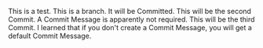 This is a test.
This is a branch.
It will be Committed.
This will be the second Commit.  A Commit Message is apparently not required.
This will be the third Commit.  I learned that if you don't create a Commit Message, you will get a default Commit Message.
